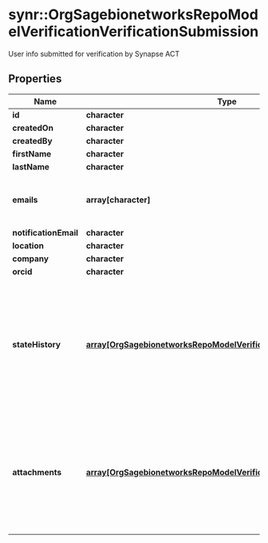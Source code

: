 # synr::OrgSagebionetworksRepoModelVerificationVerificationSubmission

User info submitted for verification by Synapse ACT

## Properties
Name | Type | Description | Notes
------------ | ------------- | ------------- | -------------
**id** | **character** |  | [optional] 
**createdOn** | **character** |  | [optional] 
**createdBy** | **character** |  | [optional] 
**firstName** | **character** |  | [optional] 
**lastName** | **character** |  | [optional] 
**emails** | **array[character]** | The list of user email addresses registered to this user. | [optional] 
**notificationEmail** | **character** |  | [optional] 
**location** | **character** |  | [optional] 
**company** | **character** |  | [optional] 
**orcid** | **character** |  | [optional] 
**stateHistory** | [**array[OrgSagebionetworksRepoModelVerificationVerificationState]**](org.sagebionetworks.repo.model.verification.VerificationState.md) | List of state changes the submission has passed through, ordered by time.  The last in the list contains the current state of the submission. | [optional] 
**attachments** | [**array[OrgSagebionetworksRepoModelVerificationAttachmentMetadata]**](org.sagebionetworks.repo.model.verification.AttachmentMetadata.md) | Metadata of Files attached to the submission. The list will be emptied after the state is APPROVED or REJECTED. | [optional] 


